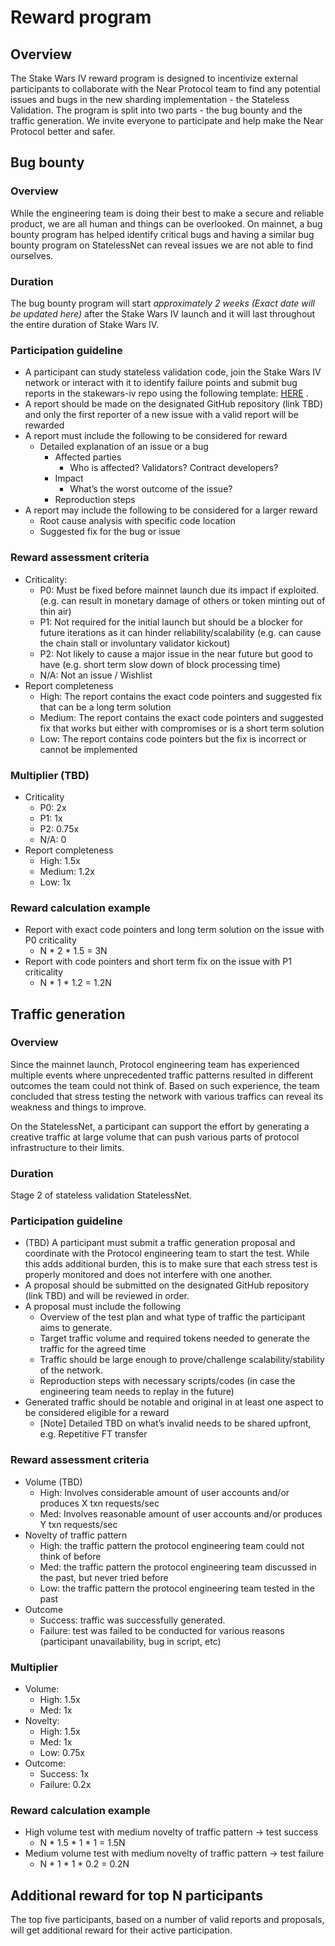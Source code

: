 # Reward program

## Overview
The Stake Wars IV reward program is designed to incentivize external participants to collaborate with the Near Protocol team to find any potential issues and bugs in the new sharding implementation - the Stateless Validation. The program is split into two parts - the bug bounty and the traffic generation. We invite everyone to participate and help make the Near Protocol better and safer. 

## Bug bounty
### Overview
While the engineering team is doing their best to make a secure and reliable product, we are all human and things can be overlooked. On mainnet, a bug bounty program has helped identify critical bugs and having a similar bug bounty program on StatelessNet can reveal issues we are not able to find ourselves. 

### Duration
The bug bounty program will start *approximately 2 weeks (Exact date will be updated here)* after the Stake Wars IV launch and it will last throughout the entire duration of Stake Wars IV.

### Participation guideline
* A participant can study stateless validation code, join the Stake Wars IV network or interact with it to identify failure points and submit bug reports in the stakewars-iv repo using the following template: [HERE](bug-reports/template.md) .
* A report should be made on the designated GitHub repository (link TBD) and only the first reporter of a new issue with a valid report will be rewarded
* A report must include the following to be considered for reward
  * Detailed explanation of an issue or a bug 
    * Affected parties
      * Who is affected? Validators? Contract developers? 
    * Impact
      * What’s the worst outcome of the issue?
    * Reproduction steps
* A report may include the following to be considered for a larger reward
  * Root cause analysis with specific code location
  * Suggested fix for the bug or issue

### Reward assessment criteria
* Criticality:
  * P0: Must be fixed before mainnet launch due its impact if exploited. (e.g. can result in monetary damage of others or token minting out of thin air)
  * P1: Not required for the initial launch but should be a blocker for future iterations as it can hinder reliability/scalability (e.g. can cause the chain stall or involuntary validator kickout)
  * P2: Not likely to cause a major issue in the near future but good to have (e.g. short term slow down of block processing time)
  * N/A: Not an issue / Wishlist
* Report completeness
  * High: The report contains the exact code pointers and suggested fix that can be a long term solution
  * Medium: The report contains the exact code pointers and suggested fix that works but either with compromises or is a short term solution
  * Low: The report contains code pointers but the fix is incorrect or cannot be implemented

### Multiplier (TBD)
* Criticality
  * P0: 2x
  * P1: 1x
  * P2: 0.75x
  * N/A: 0
* Report completeness
  * High: 1.5x
  * Medium: 1.2x
  * Low: 1x

### Reward calculation example
* Report with exact code pointers and long term solution on the issue with P0 criticality
  * N * 2 * 1.5 = 3N
* Report with code pointers and short term fix on the issue with P1 criticality
  * N * 1 * 1.2 = 1.2N

## Traffic generation
### Overview
Since the mainnet launch, Protocol engineering team has experienced multiple events where unprecedented traffic patterns resulted in different outcomes the team could not think of. Based on such experience, the team concluded that stress testing the network with various traffics can reveal its weakness and things to improve.

On the StatelessNet, a participant can support the effort by generating a creative traffic at large volume that can push various parts of protocol infrastructure to their limits. 

### Duration
Stage 2 of stateless validation StatelessNet. 

### Participation guideline
* (TBD) A participant must submit a traffic generation proposal and coordinate with the Protocol engineering team to start the test. While this adds additional burden, this is to make sure that each stress test is properly monitored and does not interfere with one another.
* A proposal should be submitted on the designated GitHub repository (link TBD) and will be reviewed in order.
* A proposal must include the following
  * Overview of the test plan and what type of traffic the participant aims to generate.
  * Target traffic volume and required tokens needed to generate the traffic for the agreed time
  * Traffic should be large enough to prove/challenge scalability/stability of the network.
  * Reproduction steps with necessary scripts/codes (in case the engineering team needs to replay in the future)
* Generated traffic should be notable and original in at least one aspect to be considered eligible for a reward
  * [Note] Detailed TBD on what’s invalid needs to be shared upfront, e.g. Repetitive FT transfer

### Reward assessment criteria
* Volume (TBD)
  * High: Involves considerable amount of user accounts and/or produces X txn requests/sec
  * Med: Involves reasonable amount of user accounts and/or produces Y txn requests/sec
* Novelty of traffic pattern
  * High: the traffic pattern the protocol engineering team could not think of before
  * Med: the traffic pattern the protocol engineering team discussed in the past, but never tried before
  * Low: the traffic pattern the protocol engineering team tested in the past
* Outcome
  * Success: traffic was successfully generated.
  * Failure: test was failed to be conducted for various reasons (participant unavailability, bug in script, etc)

### Multiplier
* Volume:
  * High: 1.5x
  * Med: 1x
* Novelty:
  * High: 1.5x
  * Med: 1x
  * Low: 0.75x
* Outcome:
  * Success: 1x
  * Failure: 0.2x

### Reward calculation example
* High volume test with medium novelty of traffic pattern -> test success
  * N * 1.5 * 1 * 1 = 1.5N
* Medium volume test with medium novelty of traffic pattern -> test failure
  * N * 1 * 1 * 0.2 = 0.2N

## Additional reward for top N participants
The top five participants, based on a number of valid reports and proposals, will get additional reward for their active participation.


